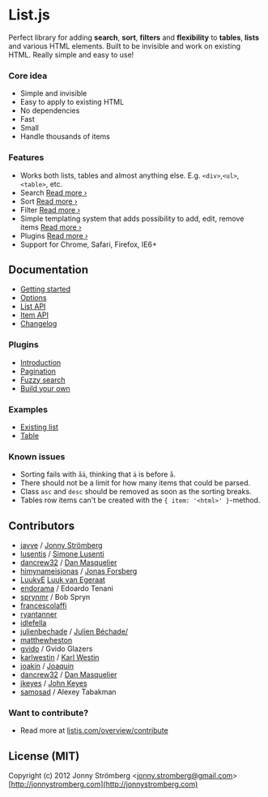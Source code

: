 # List.js
Perfect library for adding **search**, **sort**, **filters** and **flexibility** to
**tables**, **lists** and various HTML elements. Built to be invisible and work on existing HTML.
Really simple and easy to use!

### Core idea
- Simple and invisible
- Easy to apply to existing HTML
- No dependencies
- Fast
- Small
- Handle thousands of items

### Features
- Works both lists, tables and almost anything else. E.g. `<div>`,`<ul>`,`<table>`, etc.
- Search [Read more ›](http://listjs.com/docs/list-api#search)
- Sort [Read more ›](http://listjs.com/docs/list-api#sort)
- Filter [Read more ›](http://listjs.com/docs/list-api#filter)
- Simple templating system that adds possibility to add, edit, remove items [Read more ›](http://listjs.com/docs/list-api#add)
- Plugins [Read more ›](http://listjs.com/docs/plugins)
- Support for Chrome, Safari, Firefox, IE6+

## Documentation
- [Getting started](http://listjs.com/docs)
- [Options](http://listjs.com/docs/options)
- [List API](http://listjs.com/docs/list-api)
- [Item API](http://listjs.com/docs/item-api)
- [Changelog](http://listjs.com/overview/changelog)

### Plugins
- [Introduction](http://listjs.com/docs/plugins)
- [Pagination](http://listjs.com/docs/plugins/pagination)
- [Fuzzy search](http://listjs.com/docs/plugins/fuzzysearch)
- [Build your own](http://listjs.com/docs/plugins/build)

### Examples
- [Existing list](http://listjs.com/examples/existing-list)
- [Table](http://listjs.com/examples/table)

### Known issues
- Sorting fails with `åä`, thinking that `ä` is before `å`.
- There should not be a limit for how many items that could be parsed.
- Class `asc` and `desc` should be removed as soon as the sorting breaks.
- Tables row items can't be created with the `{ item: '<html>' }`-method.


## Contributors
* [javve](https://github.com/javve) / [Jonny Strömberg](http://jonnystromberg.com)
* [lusentis](https://github.com/lusentis) / [Simone Lusenti](http://www.plasticpanda.com)
* [dancrew32](https://github.com/dancrew32) / [Dan Masquelier](http://danmasq.com)
* [himynameisjonas](https://github.com/himynameisjonas) / [Jonas Forsberg](http://jonasforsberg.se)
* [LuukvE](https://github.com/LuukvE) [Luuk van Egeraat](http://luukvanegeraat.com/)
* [endorama](https://github.com/endorama) / Edoardo Tenani
* [sprynmr](https://github.com/sprynmr) / Bob Spryn
* [francescolaffi](https://github.com/francescolaffi)
* [ryantanner](https://github.com/ryantanner)
* [idlefella](https://github.com/idlefella)
* [julienbechade](https://github.com/julienbechade) / [Julien Béchade/](http://julienbechade.com/)
* [matthewheston](https://github.com/matthewheston)
* [gvido](https://github.com/gvido) / Gvido Glazers
* [karlwestin](https://github.com/karlwestin) / [Karl Westin](http://karlwestin.com)
* [joakin](https://github.com/joakin) / [Joaquin](http://chimeces.com/)
* [dancrew32](https://github.com/dancrew32) / [Dan Masquelier](http://danmasq.com/)
* [jkeyes](https://github.com/jkeyes) / [John Keyes](http://keyes.ie/)
* [samosad](https://github.com/samosad) / Alexey Tabakman

### Want to contribute?
- Read more at [listjs.com/overview/contribute](http://listjs.com/overview/contribute)

## License (MIT)

Copyright (c) 2012 Jonny Strömberg <[jonny.stromberg@gmail.com](jonny.stromberg@gmail.com)>
[http://jonnystromberg.com](http://jonnystromberg.com)

